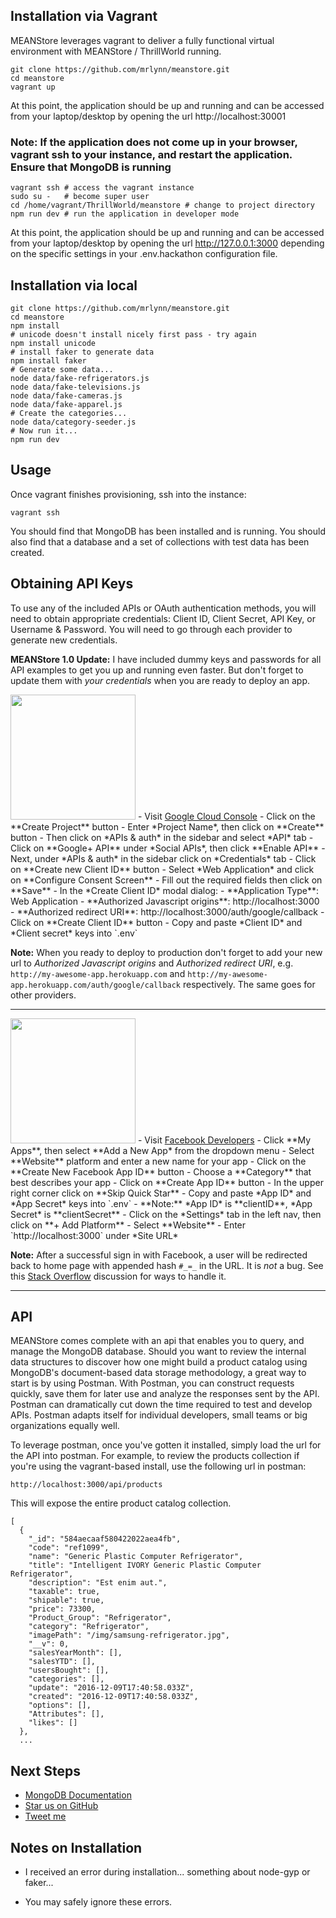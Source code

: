 
## Installation via Vagrant

MEANStore leverages vagrant to deliver a fully functional virtual environment with MEANStore / ThrillWorld running.

```
git clone https://github.com/mrlynn/meanstore.git
cd meanstore
vagrant up
```
At this point, the application should be up and running and can be accessed from your laptop/desktop by opening the url http://localhost:30001

### Note: If the application does not come up in your browser, vagrant ssh to your instance, and restart the application.  Ensure that MongoDB is running ###

```
vagrant ssh # access the vagrant instance
sudo su -   # become super user
cd /home/vagrant/ThrillWorld/meanstore # change to project directory
npm run dev # run the application in developer mode

```

At this point, the application should be up and running and can be accessed from your laptop/desktop by opening the url http://127.0.0.1:3000 depending on the specific settings in your .env.hackathon configuration file.


## Installation via local

```
git clone https://github.com/mrlynn/meanstore.git
cd meanstore
npm install
# unicode doesn't install nicely first pass - try again
npm install unicode
# install faker to generate data
npm install faker
# Generate some data...
node data/fake-refrigerators.js
node data/fake-televisions.js
node data/fake-cameras.js
node data/fake-apparel.js
# Create the categories...
node data/category-seeder.js
# Now run it...
npm run dev
```

## Usage

Once vagrant finishes provisioning, ssh into the instance:

```
vagrant ssh
```

You should find that MongoDB has been installed and is running.  You should also find that a database and a set of collections with test data has been created.

Obtaining API Keys
------------------

To use any of the included APIs or OAuth authentication methods, you will need
to obtain appropriate credentials: Client ID, Client Secret, API Key, or
Username & Password. You will need to go through each provider to generate new
credentials.

**MEANStore 1.0 Update:** I have included dummy keys and passwords for
all API examples to get you up and running even faster. But don't forget to update
them with *your credentials* when you are ready to deploy an app.

<img src="https://upload.wikimedia.org/wikipedia/commons/thumb/2/2f/Google_2015_logo.svg/1000px-Google_2015_logo.svg.png" width="200">
- Visit <a href="https://cloud.google.com/console/project" target="_blank">Google Cloud Console</a>
- Click on the **Create Project** button
- Enter *Project Name*, then click on **Create** button
- Then click on *APIs & auth* in the sidebar and select *API* tab
- Click on **Google+ API** under *Social APIs*, then click **Enable API**
- Next, under *APIs & auth* in the sidebar click on *Credentials* tab
- Click on **Create new Client ID** button
- Select *Web Application* and click on **Configure Consent Screen**
- Fill out the required fields then click on **Save**
- In the *Create Client ID* modal dialog:
 - **Application Type**: Web Application
 - **Authorized Javascript origins**: http://localhost:3000
 - **Authorized redirect URI**: http://localhost:3000/auth/google/callback
- Click on **Create Client ID** button
- Copy and paste *Client ID* and *Client secret* keys into `.env`

**Note:** When you ready to deploy to production don't forget to
add your new url to *Authorized Javascript origins* and *Authorized redirect URI*,
e.g. `http://my-awesome-app.herokuapp.com` and
`http://my-awesome-app.herokuapp.com/auth/google/callback` respectively.
The same goes for other providers.

<hr>

<img src="http://www.doit.ba/img/facebook.jpg" width="200">
- Visit <a href="https://developers.facebook.com/" target="_blank">Facebook Developers</a>
- Click **My Apps**, then select **Add a New App* from the dropdown menu
- Select **Website** platform and enter a new name for your app
- Click on the **Create New Facebook App ID** button
- Choose a **Category** that best describes your app
- Click on **Create App ID** button
- In the upper right corner click on **Skip Quick Star**
- Copy and paste *App ID* and *App Secret* keys into `.env`
 - **Note:** *App ID* is **clientID**, *App Secret* is **clientSecret**
- Click on the *Settings* tab in the left nav, then click on **+ Add Platform**
- Select **Website**
- Enter `http://localhost:3000` under *Site URL*

**Note:** After a successful sign in with Facebook, a user will be redirected back to home page with appended hash `#_=_` in the URL. It is *not* a bug. See this [Stack Overflow](https://stackoverflow.com/questions/7131909/facebook-callback-appends-to-return-url) discussion for ways to handle it.

<hr>

## API

MEANStore comes complete with an api that enables you to query, and manage the MongoDB database.  Should you want to review the internal data structures to discover how one might build a product catalog using MongoDB's document-based data storage methodology, a great way to start is by using Postman.  With Postman, you can construct requests quickly, save them for later use and analyze the responses sent by the API. Postman can dramatically cut down the time required to test and develop APIs. Postman adapts itself for individual developers, small teams or big organizations equally well.

To leverage postman, once you've gotten it installed, simply load the url for the API into postman.  For example, to review the products collection if you're using the vagrant-based install, use the following url in postman:

```
http://localhost:3000/api/products
```

This will expose the entire product catalog collection.

```
[
  {
    "_id": "584aecaaf580422022aea4fb",
    "code": "ref1099",
    "name": "Generic Plastic Computer Refrigerator",
    "title": "Intelligent IVORY Generic Plastic Computer Refrigerator",
    "description": "Est enim aut.",
    "taxable": true,
    "shipable": true,
    "price": 73300,
    "Product_Group": "Refrigerator",
    "category": "Refrigerator",
    "imagePath": "/img/samsung-refrigerator.jpg",
    "__v": 0,
    "salesYearMonth": [],
    "salesYTD": [],
    "usersBought": [],
    "categories": [],
    "update": "2016-12-09T17:40:58.033Z",
    "created": "2016-12-09T17:40:58.033Z",
    "options": [],
    "Attributes": [],
    "likes": []
  },
  ...
  ```




## Next Steps

 * [MongoDB Documentation](http://mongodb.org/)
 * [Star us on GitHub](https://github.com/mrlynn/meanstore)
 * [Tweet me](http://twitter.com/mlynn)

## Notes on Installation
 * I received an error during installation... something about node-gyp or faker...
 - You may safely ignore these errors.

